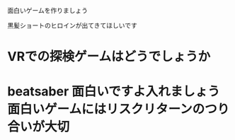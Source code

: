 面白いゲームを作りましょう



黒髪ショートのヒロインが出てきてほしいです


VRでの探検ゲームはどうでしょうか
=======
beatsaber 面白いですよ入れましょう
面白いゲームにはリスクリターンのつり合いが大切
=======

